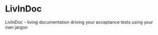 LivInDoc
========

LivInDoc - living documentation driving your acceptance tests using your own jargon